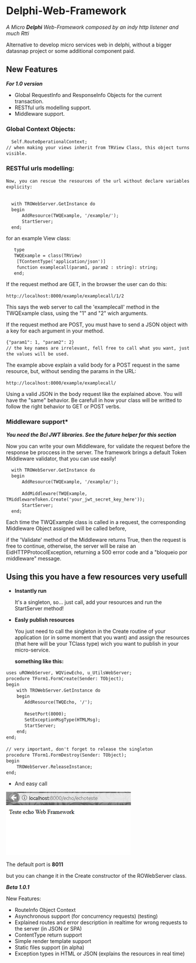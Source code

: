 # Delphi-Web-Framework
*A Micro **Delphi** Web-Framework composed by an indy http listener and much Rtti*

Alternative to develop micro services web in delphi, without a bigger datasnap project or some additional component paid.

  ## New Features ##
  ***For 1.0 version***
  
  * Global RequestInfo and ResponseInfo Objects for the current transaction.
  * RESTful urls modelling support.
  * Middleware support.
  
  ### Global Context Objects: ###
  ```Delphi
    Self.RouteOperationalContext;
  // when making your views inherit from TRView Class, this object turns visible.
  ```
  
  ### RESTful urls modelling: ###
    Now, you can rescue the resources of the url without declare variables explicity:
  ```Delphi

    with TROWebServer.GetInstance do
    begin
        AddResource(TWQExample, '/example/');
        StartServer;
    end;
  ```
  
  for an example View class:
  ```Delphi
     type
     TWQExample = class(TRView)
      [TContentType('application/json')]
      function examplecall(param1, param2 : string): string;
     end;
  ```  
  If the request method are GET, in the browser the user can do this:
  
  ```http://localhost:8000/example/examplecall/1/2```
  
  This says the web server to call the 'examplecall' method in the TWQExample class, using the "1" and "2" wich arguments.
  
  If the request method are POST, you must have to send a JSON object with a key for each argument in your method.
  ```
  {"param1": 1, "param2": 2}
  // the key names are irrelevant, fell free to call what you want, just the values will be used.
  ```
  The example above explain a valid body for a POST request in the same resource, but, without sending the params in the URL:
  
  ```http://localhost:8000/example/examplecall/```
  
  Using a valid JSON in the body request like the explained above. You will have the "same" behavior. Be carefull in how your class will be writted to follow the right behavior to GET or POST verbs.
  
  ### Middleware support* ###
  
  ***You need the Bcl JWT libraries. See the future helper for this section***
  
 Now you can write your own Middleware, for validate the request before the response be proccess in the server.
The framework brings a default Token Middleware validator, that you can use easily!
  ```Delphi
    with TROWebServer.GetInstance do
    begin
        AddResource(TWQExample, '/example/');
        
        AddMiddleware(TWQExample, TMiddlewareToken.Create('your_jwt_secret_key_here'));
        StartServer;
    end;
  ``` 
  Each time the TWQExample class is called in a request, the corresponding Middleware Object assigned will be called before,
  
  if the 'Validate' method of the Middleware returns True, then the request is free to continue, otherwise, the server will be raise an 
  EidHTTPProtocolException, returning a 500 error code and a "bloqueio por middleware" message.

## Using this you have a few resources very usefull  ## 
* **Instantly run**

  It's a singleton, so... just call, add your resources and run the StartServer method!
  
* **Easly publish resources**
  
  You just need to call the singleton in the Create routine of your application (or in some moment that you want)
  and assign the resources (that here will be your TClass type) wich you want to publish in your micro-service.
  
  **something like this:**
  
```Delphi
uses uROWebServer, WQViewEcho, u_UtilsWebServer;
procedure TForm1.FormCreate(Sender: TObject);
begin
    with TROWebServer.GetInstance do
    begin
       AddResource(TWQEcho, '/');

       ResetPort(8000);
       SetExceptionMsgType(HTMLMsg);
       StartServer;
    end;
end;

// very important, don't forget to release the singleton
procedure TForm1.FormDestroy(Sender: TObject);
begin
    TROWebServer.ReleaseInstance;
end;
```

* And easy call

![call_example](https://github.com/Ronald-TR/Delphi-Web-Framework/blob/master/call_example.png)

  The default port is **8011**
  
  but you can change it in the Create constructor of the ROWebServer class.
  
  
  
  ***Beta 1.0.1***

New Features:

* RouteInfo Object Context
* Asynchronous support (for concurrency requests) (testing)
* Explained routes and error description in realtime for wrong requests to the server (in JSON or SPA)
* ContentType return support
* Simple render template support
* Static files support (in alpha)
* Exception types in HTML or JSON (explains the resources in real time)
  
